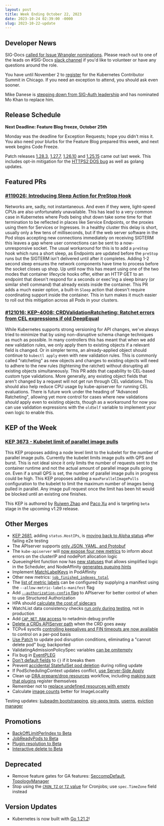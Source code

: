 ```yaml
---
layout: post
title: Week Ending October 22, 2023
date: 2023-10-24 02:39:00 -0000
slug: 2023-10-22-update
---
```


## Developer News

SIG-Docs [called for Issue Wrangler nominations](https://groups.google.com/g/kubernetes-sig-docs/c/Nqhq-Tk9V7U/m/ttXN7ahEAwAJ). Please reach out to one of the  leads on #SIG-Docs [slack channel](https://slack.k8s.io) if you'd like to volunteer or have any questions around the role.

You have until November 2 to [register](https://www.kubernetes.dev/events/2023/kcsna/registration/) for the Kubernetes Contributor Summit in Chicago.  If you need an exception to attend, you should ask even sooner.

Mike Danese is [stepping down from SIG-Auth leadership](https://groups.google.com/a/kubernetes.io/g/dev/c/YbcO8tEk82U) and has nominated Mo Khan to replace him.

## Release Schedule

**Next Deadline: Feature Blog freeze, October 25th**

Monday was the deadline for Exception Requests; hope you didn’t miss it. You also need your blurbs for the Feature Blog prepared this week, and next week begins Code Freeze.

Patch releases [1.28.3](https://groups.google.com/g/kubernetes-announce/c/PLiWKzRQOds/m/TMBfN2zUAwAJ), [1.27.7](https://groups.google.com/g/kubernetes-announce/c/bRFcP62WLRg/m/qsKqQ2nUAwAJ), [1.26.10](https://groups.google.com/g/kubernetes-announce/c/R8L2sVaL6pc/m/jfI3amXUAwAJ) and [1.25.15](https://groups.google.com/g/kubernetes-announce/c/bpucSTga8NE/m/wd5eI2XUAwAJ) came out last week. This includes opt-in mitigation for the [HTTPS2 DOS bug](https://issue.k8s.io/121197) as well as golang updates.

## Featured PRs

### [#119026: Introducing Sleep Action for PreStop Hook](https://github.com/kubernetes/kubernetes/pull/119026)

Networks are, sadly, not instantaneous. And even if they were, light-speed CPUs are also unfortunately unavailable. This has lead to a very common case in Kubernetes where Pods being shut down take some time for that termination to be reflected in places like Service Endpoints, or the proxies using them for Services or Ingresses. In a healthy cluster this delay is short, usually only a few tens of milliseconds, but if the web server software in the Pod stops accepting new connections immediately on receiving SIGTERM this leaves a gap where user connections can be sent to a now-unresponsive socket. The usual workaround for this is to add a `preStop` hook which runs a short sleep, as Endpoints are updated before the `preStop` runs but the SIGTERM isn't delivered until after it completes. Adding 1-2 second sleep ensures the network components have time to process before the socket closes up shop. Up until now this has meant using one of the two modes that container lifecycle hooks offer, either an HTTP GET to an endpoint that doesn't respond for a seconds or exec'ing a sleep binary (or similar shell command) that already exists inside the container. This PR adds a much easier option, a built-in `Sleep` action that doesn't require coordinating support inside the container. This in turn makes it much easier to roll out this mitigation across all Pods in your clusters.

### [#121016: KEP-4008: CRDValidationRatcheting: Ratchet errors from CEL expressions if old DeepEqual](https://github.com/kubernetes/kubernetes/pull/121016)

While Kubernetes supports strong versioning for API changes, we've always tried to minimize that by using non-disruptive schema change techniques as much as possible. In many controllers this has meant that when we add new validation rules, we only apply them to existing objects if a relevant field is changed. Or in simpler terms, an already-applied object should continue to `kubectl apply` even with new validation rules. This is commonly called "ratcheting" as new objects and changes to existing objects will need to adhere to the new rules (tightening the ratchet) without disrupting all existing objects simultaneously. This PR adds that capability to CEL-based custom type validations. More generally, any existing object fields that aren't changed by a request will not get run through CEL validations. This should also help reduce CPU usage by kube-apiserver for running CEL evaluations. There is future work under the heading of "Advanced Ratcheting", allowing yet more control for cases where new validations _should_ apply even to existing objects, though as a workaround for now you can use validation expressions with the `oldSelf` variable to implement your own logic to enable this.

## KEP of the Week

### [KEP 3673 - Kubelet limit of parallel image pulls](https://github.com/kubernetes/enhancements/tree/master/keps/sig-node/3673-kubelet-parallel-image-pull-limit)

This KEP proposes adding a node level limit to the kubelet for the number of parallel image pulls. Currently the kubelet limits image pulls with QPS and burst. This is not ideal since it only limits the number of requests sent to the container runtime and not the actual amount of parallel image pulls going on. Even if a small QPS is set, the number of parallel image pulls in progress could be high. This KEP proposes adding a `maxParallelImagePulls` configuration to the kubelet to limit the maximum number of images being pulled in parallel. Any image pull request once the limit has been hit would be blocked until an existing one finishes. 

This KEP is authored by [Ruiwen Zhao](https://github.com/ruiwen-zhao) and [Paco Xu](https://github.com/pacoxu) and is targeting `beta` stage in the upcoming v1.29 release.

## Other Merges

* [KEP 2681](https://github.com/kubernetes/enhancements/issues/2681), adding `status.HostIPs`, is [moving back to Alpha status](https://github.com/kubernetes/kubernetes/pull/121445) after failing e2e testing
* The APIserver supports [only JSON, YAML, and Protobuf](https://github.com/kubernetes/kubernetes/pull/121325)
* The `kube-apiserver` will [now expose four new metrics](https://github.com/kubernetes/kubernetes/pull/120843) to inform about errors on the
clusterIP and nodePort allocation logic
* QueueingHint function now has [new statuses](https://github.com/kubernetes/kubernetes/pull/119517) that allows simplified logic in the Scheduler, and NodeAffinity [generates queuing hints](https://github.com/kubernetes/kubernetes/pull/119155)
* Implement [MatchLabelKeys](https://github.com/kubernetes/kubernetes/pull/116065) in PodAffinity
* Other new metrics: [`job_finished_indexes_total`](https://github.com/kubernetes/kubernetes/pull/121292)
* The [list of metric labels](https://github.com/kubernetes/kubernetes/pull/118299) can be configured by supplying a manifest using the `--allow-metric-labels-manifest` flag
* Add [`--authorization-config` flag](https://github.com/kubernetes/kubernetes/pull/120154) to APIserver for better control of when to use Structured Authorization
* HPA should [calculate the cost of sidecars](https://github.com/kubernetes/kubernetes/pull/120001)
* WatchList data consistency checks [run only during testing](https://github.com/kubernetes/kubernetes/pull/121363), not in production
* Add [`CAP_NET_RAW` access](https://github.com/kubernetes/kubernetes/pull/118647) to netadmin debug profile
* [Delete a CRDs APIServer path](https://github.com/kubernetes/kubernetes/pull/121283) when the CRD goes away
* TCPv4 sysctls [controlling keepalives and FIN timeouts are now available](https://github.com/kubernetes/kubernetes/pull/121240) to control on a per-pod basis
* [Use Patch](https://github.com/kubernetes/kubernetes/pull/121103) to update pod disruption conditions, eliminating a "cannot delete pod" bug; backported
* ValidatingAdmissionPolicySpec variables [can be omitempty](https://github.com/kubernetes/kubernetes/pull/121000)
* Fix bug in [EventPLEG](https://github.com/kubernetes/kubernetes/pull/120942)
* [Don't default fields](https://github.com/kubernetes/kubernetes/pull/120757) to `{}` if it breaks them
* Prevent [accidental StatefulSet pod deletion](https://github.com/kubernetes/kubernetes/pull/120731) during rolling update
* If PodSchedulingContext updates conflict, [use Server-Side Apply](https://github.com/kubernetes/kubernetes/pull/120534)
* Clean up [DRA prepare/drop resources](https://github.com/kubernetes/kubernetes/pull/120099) workflow, including [making sure that plugins](https://github.com/kubernetes/kubernetes/pull/118534) register themselves
* Remember not to [replace undefined resources with empty](https://github.com/kubernetes/kubernetes/pull/117615)
* Calculate [image counts](https://github.com/kubernetes/kubernetes/pull/116938) better for ImageLocality

Testing updates: [kubeadm bootstrapping](https://github.com/kubernetes/kubernetes/pull/121262), [sig-apps tests](https://github.com/kubernetes/kubernetes/pull/120951), [userns](https://github.com/kubernetes/kubernetes/pull/120232), [eviction manager](https://github.com/kubernetes/kubernetes/pull/120185)

## Promotions

* [BackOffLimitPerIndex to Beta](https://github.com/kubernetes/kubernetes/pull/121356)
* [JobReadyPods to Beta](https://github.com/kubernetes/kubernetes/pull/121302)
* [Plugin resolution to Beta](https://github.com/kubernetes/kubernetes/pull/120663)
* [Interactive delete to Beta](https://github.com/kubernetes/kubernetes/pull/120416)

## Deprecated

* Remove feature gates for GA features: [SeccompDefault](https://github.com/kubernetes/kubernetes/pull/121246), [TopologyManager](https://github.com/kubernetes/kubernetes/pull/121252)
* Stop using the [`CRON_TZ` or `TZ` value](https://github.com/kubernetes/kubernetes/pull/116252) for Cronjobs; use `spec.TimeZone` field instead

## Version Updates

* Kubernetes is now built with [Go 1.21.2](https://github.com/kubernetes/kubernetes/pull/121021)!
